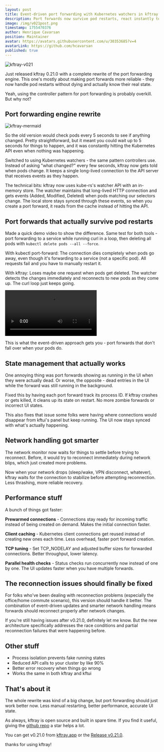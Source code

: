 ```yaml
---
layout: post
title: Event-driven port forwarding with Kubernetes watchers in kftray v0.21.0
description: Port forwards now survive pod restarts, react instantly to changes, and actually know when they're dead
image: /img/v021post.png
timestamp: 1755470376
author: Henrique Cavarsan
position: Maintainer
avatar: https://avatars.githubusercontent.com/u/30353685?v=4
avatarLink: https://github.com/hcavarsan
published: true
---
```


![kftray-v021](/img/v021post.png)



Just released kftray 0.21.0 with a complete rewrite of the port forwarding engine. This one's mostly about making port forwards more reliable - they now handle pod restarts without dying and actually know their real state.

Yeah, using the controller pattern for port forwarding is probably overkill. But why not?


## Port forwarding engine rewrite

![kftray-mermaid](/img/mermaid.svg)

So the old version would check pods every 5 seconds to see if anything changed. Pretty straightforward, but it meant you could wait up to 5 seconds for things to happen, and it was constantly hitting the Kubernetes API even when nothing was happening.

Switched to using Kubernetes watchers - the same pattern controllers use. Instead of asking "what changed?" every few seconds, kftray now gets told when pods change. It keeps a single long-lived connection to the API server that receives events as they happen.

The technical bits: kftray now uses kube-rs's watcher API with an in-memory store. The watcher maintains that long-lived HTTP connection and gets events (Added, Modified, Deleted) when pods matching our selectors change. The local store stays synced through these events, so when you create a port forward, it reads from the cache instead of hitting the API.

## Port forwards that actually survive pod restarts

Made a quick demo video to show the difference. Same test for both tools - port forwarding to a service while running curl in a loop, then deleting all pods with `kubectl delete pods --all --force`.

With kubectl port-forward: The connection dies completely when pods go away, even though it's forwarding to a service (not a specific pod). All requests fail and you have to manually restart it.

With kftray: Loses maybe one request when pods get deleted. The watcher detects the changes immediately and reconnects to new pods as they come up. The curl loop just keeps going.

<video controls>
  <source src="/img/v021demo.mp4" type="video/mp4">
</video>

This is what the event-driven approach gets you - port forwards that don't fall over when your pods do.

## State management that actually works

One annoying thing was port forwards showing as running in the UI when they were actually dead. Or worse, the opposite - dead entries in the UI while the forward was still running in the background.

Fixed this by having each port forward track its process ID. If kftray crashes or gets killed, it cleans up its state on restart. No more zombie forwards or incorrect UI states.

This also fixes that issue some folks were having where connections would disappear from kftui's panel but keep running. The UI now stays synced with what's actually happening.

## Network handling got smarter

The network monitor now waits for things to settle before trying to reconnect. Before, it would try to reconnect immediately during network blips, which just created more problems.

Now when your network drops (sleep/wake, VPN disconnect, whatever), kftray waits for the connection to stabilize before attempting reconnection. Less thrashing, more reliable recovery.

## Performance stuff

A bunch of things got faster:

**Prewarmed connections** - Connections stay ready for incoming traffic instead of being created on demand. Makes the initial connection faster.

**Client caching** - Kubernetes client connections get reused instead of creating new ones each time. Less overhead, faster port forward creation.

**TCP tuning** - Set TCP_NODELAY and adjusted buffer sizes for forwarded connections. Better throughput, lower latency.

**Parallel health checks** - Status checks run concurrently now instead of one by one. The UI updates faster when you have multiple forwards.

## The reconnection issues should finally be fixed

For folks who've been dealing with reconnection problems (especially the office/home commute scenario), this version should handle it better. The combination of event-driven updates and smarter network handling means forwards should reconnect properly after network changes.

If you're still having issues after v0.21.0, definitely let me know. But the new architecture specifically addresses the race conditions and partial reconnection failures that were happening before.

## Other stuff

- Process isolation prevents fake running states
- Reduced API calls to your cluster by like 90%
- Better error recovery when things go wrong
- Works the same in both kftray and kftui

## That's about it

The whole rewrite was kind of a big change, but port forwarding should just work better now. Less manual restarting, better performance, accurate UI state.

As always, kftray is open source and built in spare time. If you find it useful, giving the [github repo](https://github.com/hcavarsan/kftray) a star helps a lot.

You can get v0.21.0 from [kftray.app](https://kftray.app) or the [Release v0.21.0](https://github.com/hcavarsan/kftray/releases/tag/v0.21.0).

thanks for using kftray!
